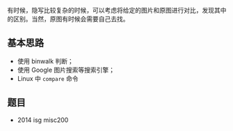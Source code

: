 有时候，隐写比较复杂的时候，可以考虑将给定的图片和原图进行对比，发现其中的区别。当然，原图有时候会需要自己去找。

## 基本思路

- 使用 binwalk 判断；
- 使用 Google 图片搜索等搜索引擎；
- Linux 中 `compare` 命令​

## 题目

- 2014 isg misc200

